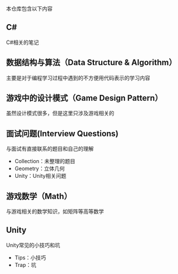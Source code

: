 本仓库包含以下内容

## C#
C#相关的笔记

## 数据结构与算法（Data Structure & Algorithm）
主要是对于编程学习过程中遇到的不方便用代码表示的学习内容

## 游戏中的设计模式（Game Design Pattern）
虽然设计模式很多，但是这里只涉及游戏相关的

## 面试问题(Interview Questions)
与面试有直接联系的题目和自己的理解

- Collection：未整理的题目
- Geometry：立体几何
- Unity：Unity相关问题

## 游戏数学（Math）
与游戏相关的数学知识，如矩阵等高等数学

## Unity
Unity常见的小技巧和坑

- Tips：小技巧
- Trap：坑


